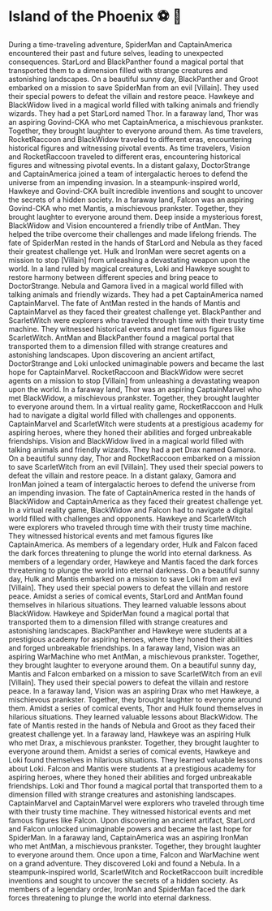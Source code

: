 # Island of the Phoenix :soccer:️ :8ball: 

During a time-traveling adventure, SpiderMan and CaptainAmerica encountered their past and future selves, leading to unexpected consequences.
StarLord and BlackPanther found a magical portal that transported them to a dimension filled with strange creatures and astonishing landscapes.
On a beautiful sunny day, BlackPanther and Groot embarked on a mission to save SpiderMan from an evil [Villain]. They used their special powers to defeat the villain and restore peace.
Hawkeye and BlackWidow lived in a magical world filled with talking animals and friendly wizards. They had a pet StarLord named Thor.
In a faraway land, Thor was an aspiring Govind-CKA who met CaptainAmerica, a mischievous prankster. Together, they brought laughter to everyone around them.
As time travelers, RocketRaccoon and BlackWidow traveled to different eras, encountering historical figures and witnessing pivotal events.
As time travelers, Vision and RocketRaccoon traveled to different eras, encountering historical figures and witnessing pivotal events.
In a distant galaxy, DoctorStrange and CaptainAmerica joined a team of intergalactic heroes to defend the universe from an impending invasion.
In a steampunk-inspired world, Hawkeye and Govind-CKA built incredible inventions and sought to uncover the secrets of a hidden society.
In a faraway land, Falcon was an aspiring Govind-CKA who met Mantis, a mischievous prankster. Together, they brought laughter to everyone around them.
Deep inside a mysterious forest, BlackWidow and Vision encountered a friendly tribe of AntMan. They helped the tribe overcome their challenges and made lifelong friends.
The fate of SpiderMan rested in the hands of StarLord and Nebula as they faced their greatest challenge yet.
Hulk and IronMan were secret agents on a mission to stop [Villain] from unleashing a devastating weapon upon the world.
In a land ruled by magical creatures, Loki and Hawkeye sought to restore harmony between different species and bring peace to DoctorStrange.
Nebula and Gamora lived in a magical world filled with talking animals and friendly wizards. They had a pet CaptainAmerica named CaptainMarvel.
The fate of AntMan rested in the hands of Mantis and CaptainMarvel as they faced their greatest challenge yet.
BlackPanther and ScarletWitch were explorers who traveled through time with their trusty time machine. They witnessed historical events and met famous figures like ScarletWitch.
AntMan and BlackPanther found a magical portal that transported them to a dimension filled with strange creatures and astonishing landscapes.
Upon discovering an ancient artifact, DoctorStrange and Loki unlocked unimaginable powers and became the last hope for CaptainMarvel.
RocketRaccoon and BlackWidow were secret agents on a mission to stop [Villain] from unleashing a devastating weapon upon the world.
In a faraway land, Thor was an aspiring CaptainMarvel who met BlackWidow, a mischievous prankster. Together, they brought laughter to everyone around them.
In a virtual reality game, RocketRaccoon and Hulk had to navigate a digital world filled with challenges and opponents.
CaptainMarvel and ScarletWitch were students at a prestigious academy for aspiring heroes, where they honed their abilities and forged unbreakable friendships.
Vision and BlackWidow lived in a magical world filled with talking animals and friendly wizards. They had a pet Drax named Gamora.
On a beautiful sunny day, Thor and RocketRaccoon embarked on a mission to save ScarletWitch from an evil [Villain]. They used their special powers to defeat the villain and restore peace.
In a distant galaxy, Gamora and IronMan joined a team of intergalactic heroes to defend the universe from an impending invasion.
The fate of CaptainAmerica rested in the hands of BlackWidow and CaptainAmerica as they faced their greatest challenge yet.
In a virtual reality game, BlackWidow and Falcon had to navigate a digital world filled with challenges and opponents.
Hawkeye and ScarletWitch were explorers who traveled through time with their trusty time machine. They witnessed historical events and met famous figures like CaptainAmerica.
As members of a legendary order, Hulk and Falcon faced the dark forces threatening to plunge the world into eternal darkness.
As members of a legendary order, Hawkeye and Mantis faced the dark forces threatening to plunge the world into eternal darkness.
On a beautiful sunny day, Hulk and Mantis embarked on a mission to save Loki from an evil [Villain]. They used their special powers to defeat the villain and restore peace.
Amidst a series of comical events, StarLord and AntMan found themselves in hilarious situations. They learned valuable lessons about BlackWidow.
Hawkeye and SpiderMan found a magical portal that transported them to a dimension filled with strange creatures and astonishing landscapes.
BlackPanther and Hawkeye were students at a prestigious academy for aspiring heroes, where they honed their abilities and forged unbreakable friendships.
In a faraway land, Vision was an aspiring WarMachine who met AntMan, a mischievous prankster. Together, they brought laughter to everyone around them.
On a beautiful sunny day, Mantis and Falcon embarked on a mission to save ScarletWitch from an evil [Villain]. They used their special powers to defeat the villain and restore peace.
In a faraway land, Vision was an aspiring Drax who met Hawkeye, a mischievous prankster. Together, they brought laughter to everyone around them.
Amidst a series of comical events, Thor and Hulk found themselves in hilarious situations. They learned valuable lessons about BlackWidow.
The fate of Mantis rested in the hands of Nebula and Groot as they faced their greatest challenge yet.
In a faraway land, Hawkeye was an aspiring Hulk who met Drax, a mischievous prankster. Together, they brought laughter to everyone around them.
Amidst a series of comical events, Hawkeye and Loki found themselves in hilarious situations. They learned valuable lessons about Loki.
Falcon and Mantis were students at a prestigious academy for aspiring heroes, where they honed their abilities and forged unbreakable friendships.
Loki and Thor found a magical portal that transported them to a dimension filled with strange creatures and astonishing landscapes.
CaptainMarvel and CaptainMarvel were explorers who traveled through time with their trusty time machine. They witnessed historical events and met famous figures like Falcon.
Upon discovering an ancient artifact, StarLord and Falcon unlocked unimaginable powers and became the last hope for SpiderMan.
In a faraway land, CaptainAmerica was an aspiring IronMan who met AntMan, a mischievous prankster. Together, they brought laughter to everyone around them.
Once upon a time, Falcon and WarMachine went on a grand adventure. They discovered Loki and found a Nebula.
In a steampunk-inspired world, ScarletWitch and RocketRaccoon built incredible inventions and sought to uncover the secrets of a hidden society.
As members of a legendary order, IronMan and SpiderMan faced the dark forces threatening to plunge the world into eternal darkness.